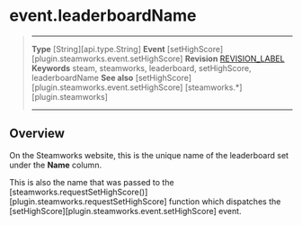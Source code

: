 # event.leaderboardName

> --------------------- ------------------------------------------------------------------------------------------
> __Type__              [String][api.type.String]
> __Event__             [setHighScore][plugin.steamworks.event.setHighScore]
> __Revision__          [REVISION_LABEL](REVISION_URL)
> __Keywords__          steam, steamworks, leaderboard, setHighScore, leaderboardName
> __See also__          [setHighScore][plugin.steamworks.event.setHighScore]
>                       [steamworks.*][plugin.steamworks]
> --------------------- ------------------------------------------------------------------------------------------

## Overview

On the Steamworks website, this is the unique name of the leaderboard set under the __Name__ column.

This is also the name that was passed to the [steamworks.requestSetHighScore()][plugin.steamworks.requestSetHighScore] function which dispatches the [setHighScore][plugin.steamworks.event.setHighScore] event.
